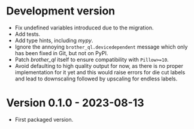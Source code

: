 # Development version

* Fix undefined variables introduced due to the migration.
* Add tests.
* Add type hints, including *mypy*.
* Ignore the annoying `brother_ql.devicedependent` message which only has been fixed in Git, but not on PyPI.
* Patch *brother_ql* itself to ensure compatibility with `Pillow>=10`.
* Avoid defaulting to high quality output for now, as there is no proper implementation for it yet and this would raise errors for die cut labels and lead to downscaling followed by upscaling for endless labels.

# Version 0.1.0 - 2023-08-13

* First packaged version.

